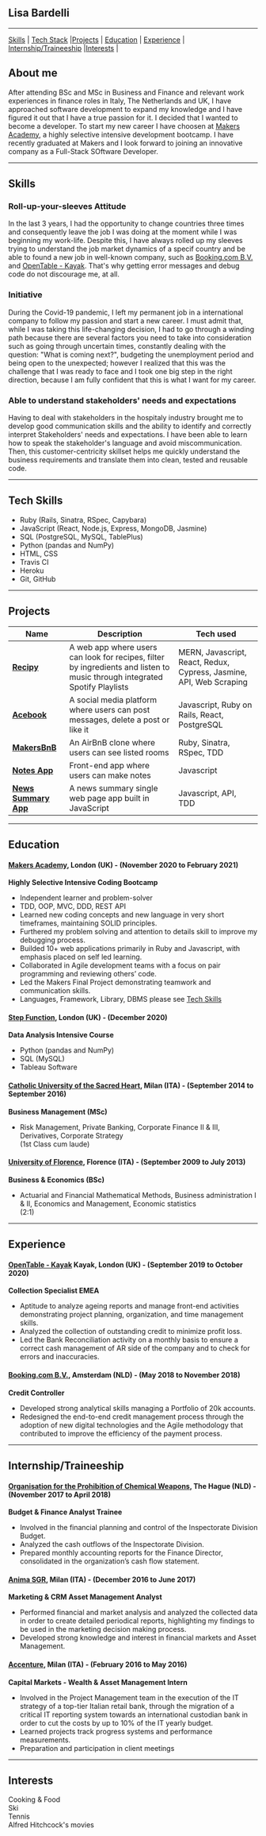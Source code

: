 ## Lisa Bardelli
***
[Skills](#skills) | [Tech Stack](#techskills) |[Projects](#projects) | [Education](#education) | [Experience](#experience) | [Internship/Traineeship](#Internship/Traineeship) |[Interests](#interests) |

## About me

After attending BSc and MSc in Business and Finance and relevant work experiences in finance roles in Italy, The Netherlands and UK, I have approached software development to expand my knowledge and I have figured it out that I have a true passion for it. I decided that I wanted to become a developer. To start my new career I have choosen at [Makers Academy](https://makers.tech/), a highly selective intensive development bootcamp. I have recently graduated at Makers and I look forward to joining an innovative company as a Full-Stack SOftware Developer.

***
## <a name="skills">Skills</a>
### Roll-up-your-sleeves Attitude

In the last 3 years, I had the opportunity to change countries three times and consequently leave the job I was doing at the moment while I was beginning my work-life. Despite this, I have always rolled up my sleeves trying to understand the job market dynamics of a specif country and be able to found a new job in well-known company, such as [Booking.com B.V.](https://www.booking.com/) and [OpenTable - Kayak](https://www.opentable.co.uk/). That's why getting error messages and debug code do not discourage me, at all.

### Initiative

During the Covid-19 pandemic, I left my permanent job in a international company to follow my passion and start a new career. I must admit that, while I was taking this life-changing decision, I had to go through a winding path because there are several factors you need to take into consideration such as going through uncertain times, constantly dealing with the question: "What is coming next?", budgeting the unemployment period and being open to the unexpected; however I realized that this was the challenge that I was ready to face and I took one big step in the right direction, because I am fully confident that this is what I want for my career.

### Able to understand stakeholders' needs and expectations

Having to deal with stakeholders in the hospitaly industry brought me to develop good communication skills and the ability to identify and correctly interpret Stakeholders' needs and expectations. I have been able to learn how to speak the stakeholder's language and avoid miscommunication. Then, this customer-centricity skillset helps me quickly understand the business requirements and translate them into clean, tested and reusable code.

***
## <a name="techskills">Tech Skills</a>

- Ruby (Rails, Sinatra, RSpec, Capybara) 
- JavaScript (React, Node.js, Express, MongoDB, Jasmine)
- SQL (PostgreSQL, MySQL, TablePlus)
- Python (pandas and NumPy)
- HTML, CSS
- Travis CI
- Heroku
- Git, GitHub

***
## <a name="projects">Projects</a>

| Name                          | Description                                           | Tech used         |
| ------------------------------| ----------------------------------------------------- | ----------------- |
| **[Recipy](https://github.com/lisabardelli/Recipy.git)** | A web app where users can look for recipes, filter by ingredients and listen to music through integrated Spotify Playlists| MERN, Javascript, React, Redux, Cypress, Jasmine, API, Web Scraping |
| **[Acebook](https://github.com/lisabardelli/acebook-on-the-rails.git)** | A social media platform where users can post messages, delete a post or like it | Javascript, Ruby on Rails, React, PostgreSQL |
| **[MakersBnB](https://github.com/lisabardelli/makersbnb_challenge.git)** | An AirBnB clone where users can see listed rooms | Ruby, Sinatra, RSpec, TDD |
| **[Notes App](https://github.com/lisabardelli/Notes-app.git)** | Front-end app where users can make notes | Javascript |
| **[News Summary App](https://github.com/lisabardelli/news-summary-challenge.git)** |A news summary single web page app built in JavaScript | Javascript, API, TDD |

***
## <a name="skills">Education</a>

#### **[Makers Academy](https://makers.tech/), London (UK)** - (November 2020 to February 2021)<br>
**Highly Selective Intensive Coding Bootcamp**<br>
- Independent learner and problem-solver<br>
- TDD, OOP, MVC, DDD, REST API<br>
- Learned new coding concepts and new language in very short timeframes, maintaining SOLID principles.<br>
- Furthered my problem solving and attention to details skill to improve my debugging process. <br>
- Builded 10+ web applications primarily in Ruby and Javascript, with emphasis placed on self led learning.<br>
- Collaborated in Agile development teams with a focus on pair programming and reviewing others’ code. <br>
- Led the Makers Final Project demonstrating teamwork and communication skills. 
- Languages, Framework, Library, DBMS please see [Tech Skills](#techskills) 

#### **[Step Function](https://makers.tech/), London (UK)** - (December 2020)<br>
**Data Analysis Intensive Course**<br>
- Python (pandas and NumPy)<br>
- SQL (MySQL)<br>
- Tableau Software<br>

#### **[Catholic University of the Sacred Heart](https://www.ucsc.it/), Milan (ITA)** - (September 2014 to September 2016)<br>
**Business Management (MSc)**<br>
- Risk Management, Private Banking, Corporate Finance II & III, Derivatives, Corporate Strategy<br>
(1st Class cum laude)<br>

#### **[University of Florence](https://www.unifi.it/changelang-eng.html), Florence (ITA)** - (September 2009 to July 2013)<br>
**Business & Economics (BSc)**<br>
- Actuarial and Financial Mathematical Methods, Business administration I & II, Economics and Management, Economic statistics<br>
(2:1)<br>


***
## <a name="experience">Experience</a>

#### **[OpenTable - Kayak](https://www.opentable.co.uk/) Kayak, London (UK)** - (September 2019 to October 2020)<br>
**Collection Specialist EMEA**<br>
- Aptitude to analyze ageing reports and manage front-end activities demonstrating project planning, organization, and time management skills.<br>
- Analyzed the collection of outstanding credit to minimize profit loss.<br>
- Led the Bank Reconciliation activity on a monthly basis to ensure a correct cash management of AR side of the company and to check for errors and inaccuracies.<br>


#### **[Booking.com B.V.](https://www.booking.com/), Amsterdam (NLD)** - (May 2018 to November 2018)<br>
**Credit Controller**<br>
- Developed strong analytical skills managing a Portfolio of 20k accounts.<br>
- Redesigned the end-to-end credit management process through the adoption of new digital technologies and the Agile methodology that contributed to improve the efficiency of the payment process.

***
## <a name="Internship/Traineeship">Internship/Traineeship</a>

#### **[Organisation for the Prohibition of Chemical Weapons](https://www.opcw.org/), The Hague (NLD)** - (November 2017 to April 2018)<br>
**Budget & Finance Analyst Trainee**<br>
- Involved in the financial planning and control of the Inspectorate Division Budget.<br>
- Analyzed the cash outflows of the Inspectorate Division. <br>
- Prepared monthly accounting reports for the Finance Director, consolidated in the organization’s cash flow statement.

#### **[Anima SGR](https://www.animasgr.it/EN/Pages/default.aspx), Milan (ITA)** -  (December 2016 to June 2017)<br>
**Marketing & CRM Asset Management Analyst**  <br>
- Performed financial and market analysis and analyzed the collected data in order to create detailed periodical reports, highlighting my findings to be used in the marketing decision making process.<br>
- Developed strong knowledge and interest in financial markets and Asset Management. 

#### **[Accenture](https://www.accenture.com/), Milan (ITA)** - (February 2016 to May 2016)<br>
**Capital Markets - Wealth & Asset Management Intern** <br>
- Involved in the Project Management team in the execution of the IT strategy of a top-tier Italian retail bank, through the migration of a critical IT reporting system towards an international custodian bank in order to cut the costs by up to 10% of the IT yearly budget.<br>
- Learned projects track progress systems and performance measurements.<br>
- Preparation and participation in client meetings
***


## <a name="interests">Interests </a>

Cooking & Food<br>
Ski<br>
Tennis<br>
Alfred Hitchcock's movies<br>




